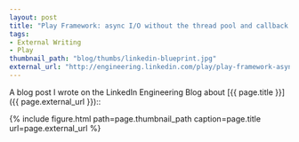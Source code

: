 ```yaml
---
layout: post
title: "Play Framework: async I/O without the thread pool and callback hell"
tags:
- External Writing
- Play
thumbnail_path: "blog/thumbs/linkedin-blueprint.jpg"
external_url: "http://engineering.linkedin.com/play/play-framework-async-io-without-thread-pool-and-callback-hell"
---  
```


A blog post I wrote on the LinkedIn Engineering Blog about [{{ page.title }}]({{ page.external_url }})::

{% include figure.html path=page.thumbnail_path caption=page.title url=page.external_url %}

